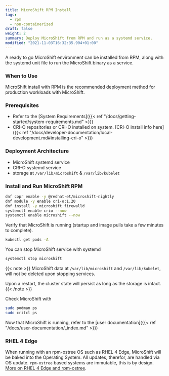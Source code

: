 ```yaml
---
title: MicroShift RPM Install
tags:
  - rpm
  - non-containerized
draft: false
weight: 2
summary: Deploy MicroShift from RPM and run as a systemd service.
modified: "2021-11-03T16:32:35.904+01:00"
---
```


A ready to go MicroShift environment can be installed from RPM, along with the systemd unit file to run the MicroShift binary as a service.

### When to Use

MicroShift install with RPM is the recommended deployment method for production workloads with MicroShift.

### Prerequisites

- Refer to the [System Requirements]({{< ref "/docs/getting-started/system-requirements.md" >}})
- CRI-O repositories or CRI-O installed on system. [CRI-O install info here]({{< ref "/docs/developer-documentation/local-development.md#installing-cri-o" >}})

### Deployment Architecture

- MicroShift systemd service
- CRI-O systemd service
- storage at `/var/lib/microshift` & `/var/lib/kubelet`

### Install and Run MicroShift RPM

```bash
dnf copr enable -y @redhat-et/microshift-nightly
dnf module -y enable cri-o:1.20
dnf install -y microshift firewalld
systemctl enable crio --now
systemctl enable microshift --now
```

Verify that MicroShift is running (startup and image pulls take a few minutes to complete).

```sh
kubectl get pods -A
```

You can stop MicroShift service with systemd

```bash
systemctl stop microshift
```

{{< note >}}
MicroShift data at `/var/lib/microshift` and `/var/lib/kubelet`, will not be deleted upon stopping services.

Upon a restart, the cluster state will persist as long as the storage is intact.
{{< /note >}}

Check MicroShift with

```bash
sudo podman ps
sudo critcl ps
```

Now that MicroShift is running, refer to the [user documentation]({{< ref "/docs/user-documentation/_index.md" >}})

### RHEL 4 Edge

When running with an rpm-ostree OS such as RHEL 4 Edge, MicroShift will be baked into the Operating System.
All updates, therefor, are handled via OS update. `rpm-ostree` based systems are immutable, this is by design.
[More on RHEL 4 Edge and rpm-ostree](https://www.redhat.com/en/blog/dive-red-hat-enterprise-linux-edge-labs).
